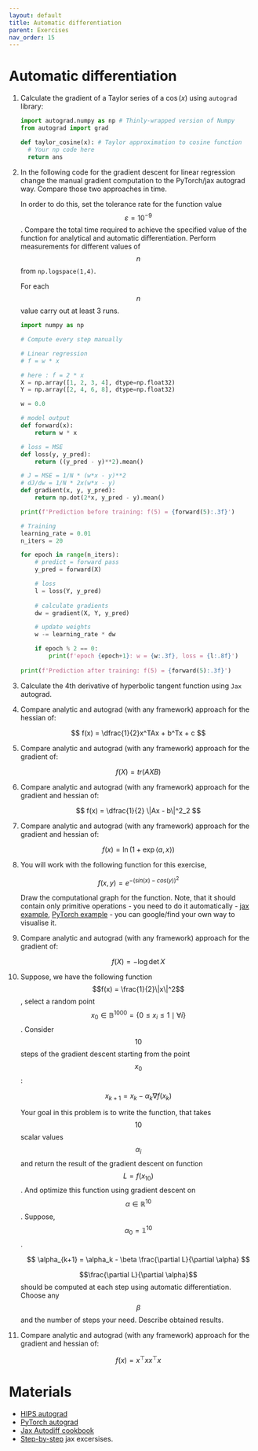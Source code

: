 ```yaml
---
layout: default
title: Automatic differentiation
parent: Exercises
nav_order: 15
---
```


# Automatic differentiation

1. Calculate the gradient of a Taylor series of a $\cos (x)$ using `autograd` library:
	```python
	import autograd.numpy as np # Thinly-wrapped version of Numpy 
	from autograd import grad 

	def taylor_cosine(x): # Taylor approximation to cosine function 
	  # Your np code here
	  return ans 
	```

1. In the following code for the gradient descent for linear regression change the manual gradient computation to the PyTorch/jax autograd way. Compare those two approaches in time.

	In order to do this, set the tolerance rate for the function value $$\varepsilon = 10^{-9}$$. Compare the total time required to achieve the specified value of the function for analytical and automatic differentiation. Perform measurements for different values of $$n$$ from `np.logspace(1,4)`. 

	For each $$n$$ value carry out at least 3 runs.
	
	```python
	import numpy as np 

	# Compute every step manually

	# Linear regression
	# f = w * x 

	# here : f = 2 * x
	X = np.array([1, 2, 3, 4], dtype=np.float32)
	Y = np.array([2, 4, 6, 8], dtype=np.float32)

	w = 0.0

	# model output
	def forward(x):
	    return w * x

	# loss = MSE
	def loss(y, y_pred):
	    return ((y_pred - y)**2).mean()

	# J = MSE = 1/N * (w*x - y)**2
	# dJ/dw = 1/N * 2x(w*x - y)
	def gradient(x, y, y_pred):
	    return np.dot(2*x, y_pred - y).mean()

	print(f'Prediction before training: f(5) = {forward(5):.3f}')

	# Training
	learning_rate = 0.01
	n_iters = 20

	for epoch in range(n_iters):
	    # predict = forward pass
	    y_pred = forward(X)

	    # loss
	    l = loss(Y, y_pred)
	    
	    # calculate gradients
	    dw = gradient(X, Y, y_pred)

	    # update weights
	    w -= learning_rate * dw

	    if epoch % 2 == 0:
	        print(f'epoch {epoch+1}: w = {w:.3f}, loss = {l:.8f}')
	     
	print(f'Prediction after training: f(5) = {forward(5):.3f}')
	``` 

1. Calculate the 4th derivative of hyperbolic tangent function using `Jax` autograd.
1. Compare analytic and autograd (with any framework) approach for the hessian of:		
	
	$$
	f(x) = \dfrac{1}{2}x^TAx + b^Tx + c
	$$

1. Compare analytic and autograd (with any framework) approach for the gradient of:		
	
	$$
	f(X) = tr(AXB)
	$$

1. Compare analytic and autograd (with any framework) approach for the gradient and hessian of:		
	
	$$
	f(x) = \dfrac{1}{2} \|Ax - b\|^2_2
	$$

1. Compare analytic and autograd (with any framework) approach for the gradient and hessian of:		
	
	$$
	f(x) = \ln \left( 1 + \exp\langle a,x\rangle\right) 
	$$

1. You will work with the following function for this exercise,

	$$
	f(x,y)=e^{−\left(sin(x)−cos(y)\right)^2}
	$$
	
	Draw the computational graph for the function. Note, that it should contain only primitive operations - you need to do it automatically -  [jax example](https://bnikolic.co.uk/blog/python/jax/2022/02/22/jax-outputgraph-rev.html), [PyTorch example](https://github.com/waleedka/hiddenlayer) - you can google/find your own way to visualise it.

1. Compare analytic and autograd (with any framework) approach for the gradient of:		
	
	$$
	f(X) = - \log \det X
	$$

1. Suppose, we have the following function $$f(x) = \frac{1}{2}\|x\|^2$$, select a random point $$x_0 \in \mathbb{B}^{1000} = \{0 \leq x_i \leq 1 \mid \forall i\}$$. Consider $$10$$ steps of the gradient descent starting from the point $$x_0$$:

	$$
	x_{k+1} = x_k - \alpha_k \nabla f(x_k)
	$$

	Your goal in this problem is to write the function, that takes $$10$$ scalar values $$\alpha_i$$ and return the result of the gradient descent on function $$L = f(x_{10})$$. And optimize this function using gradient descent on $$\alpha \in \mathbb{R}^{10}$$. Suppose, $$\alpha_0 = \mathbb{1}^{10}$$.

	$$
	\alpha_{k+1} = \alpha_k - \beta \frac{\partial L}{\partial \alpha}
	$$

	$$\frac{\partial L}{\partial \alpha}$$ should be computed at each step using automatic differentiation. Choose any $$\beta$$ and the number of steps your need. Describe obtained results. 

1. Compare analytic and autograd (with any framework) approach for the gradient and hessian of:		
	
	$$
	f(x) = x^\top x x^\top x
	$$


# Materials
* [HIPS autograd](https://github.com/HIPS/autograd/blob/master/docs/tutorial.md)
* [PyTorch autograd](https://www.python-engineer.com/courses/pytorchbeginner/05-gradient-descent/)
* [Jax Autodiff cookbook](https://colab.research.google.com/github/google/jax/blob/master/docs/notebooks/autodiff_cookbook.ipynb#scrollTo=RsQSyT5p7OJW)
* [Step-by-step](https://github.com/vopani/jaxton#exercises-) jax excersises.
